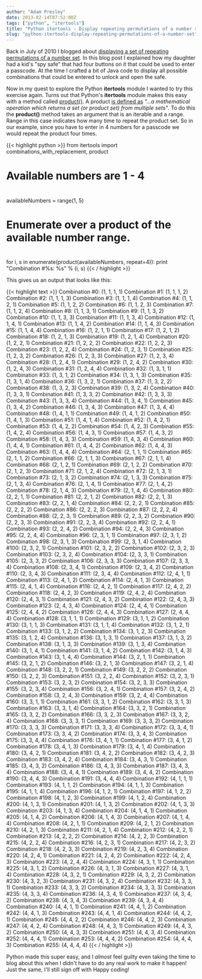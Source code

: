```yaml
---
author: "Adam Presley"
date: 2013-02-14T07:52:00Z
tags: ["python", "itertools"]
title: "Python itertools - Display repeating permutations of a number set"
slug: "python-itertools-display-repeating-permutations-of-a-number-set"
---
```


Back in July of 2010 I blogged about [displaying a set of repeating
permutations of a number set](#post/2010/07/display-repeating-permutations-of-a-number-set-in-java).
In this blog post I explained how my daughter had a kid's "spy safe" that
had four buttons on it that could be used to enter a passcode. At the time I
crafted a bit of Java code to display all possible combinations that could be
entered to unlock and open the safe.

<!-- excerpt -->

Now in my quest to explore the Python **itertools** module I wanted to
try this exercise again. Turns out that Python's **itertools** module
makes this easy with a method called [product()](http://docs.python.org/2/library/itertools.html#itertools.product). A product [is
defined as](http://en.wikipedia.org/wiki/Cartesian_product) *"...a mathematical operation which returns a set (or
product set) from multiple sets"*. To do this the **product()** method
takes an argument that is an iterable and a range. Range in this case
indicates how many time to repeat the product set. So in our example,
since you have to enter in 4 numbers for a passcode we would repeat the
product four times.

{{< highlight python >}}
from itertools import combinations_with_replacement, product

#
# Available numbers are 1 - 4
#
availableNumbers = range(1, 5)

#
# Enumerate over a product of the available number range.
#
for i, s in enumerate(product(availableNumbers, repeat=4)):
   print "Combination #%s: %s" % (i, s)
{{< / highlight >}}

This gives us an output that looks like this:

{{< highlight text >}}
Combination #0: (1, 1, 1, 1)
Combination #1: (1, 1, 1, 2)
Combination #2: (1, 1, 1, 3)
Combination #3: (1, 1, 1, 4)
Combination #4: (1, 1, 2, 1)
Combination #5: (1, 1, 2, 2)
Combination #6: (1, 1, 2, 3)
Combination #7: (1, 1, 2, 4)
Combination #8: (1, 1, 3, 1)
Combination #9: (1, 1, 3, 2)
Combination #10: (1, 1, 3, 3)
Combination #11: (1, 1, 3, 4)
Combination #12: (1, 1, 4, 1)
Combination #13: (1, 1, 4, 2)
Combination #14: (1, 1, 4, 3)
Combination #15: (1, 1, 4, 4)
Combination #16: (1, 2, 1, 1)
Combination #17: (1, 2, 1, 2)
Combination #18: (1, 2, 1, 3)
Combination #19: (1, 2, 1, 4)
Combination #20: (1, 2, 2, 1)
Combination #21: (1, 2, 2, 2)
Combination #22: (1, 2, 2, 3)
Combination #23: (1, 2, 2, 4)
Combination #24: (1, 2, 3, 1)
Combination #25: (1, 2, 3, 2)
Combination #26: (1, 2, 3, 3)
Combination #27: (1, 2, 3, 4)
Combination #28: (1, 2, 4, 1)
Combination #29: (1, 2, 4, 2)
Combination #30: (1, 2, 4, 3)
Combination #31: (1, 2, 4, 4)
Combination #32: (1, 3, 1, 1)
Combination #33: (1, 3, 1, 2)
Combination #34: (1, 3, 1, 3)
Combination #35: (1, 3, 1, 4)
Combination #36: (1, 3, 2, 1)
Combination #37: (1, 3, 2, 2)
Combination #38: (1, 3, 2, 3)
Combination #39: (1, 3, 2, 4)
Combination #40: (1, 3, 3, 1)
Combination #41: (1, 3, 3, 2)
Combination #42: (1, 3, 3, 3)
Combination #43: (1, 3, 3, 4)
Combination #44: (1, 3, 4, 1)
Combination #45: (1, 3, 4, 2)
Combination #46: (1, 3, 4, 3)
Combination #47: (1, 3, 4, 4)
Combination #48: (1, 4, 1, 1)
Combination #49: (1, 4, 1, 2)
Combination #50: (1, 4, 1, 3)
Combination #51: (1, 4, 1, 4)
Combination #52: (1, 4, 2, 1)
Combination #53: (1, 4, 2, 2)
Combination #54: (1, 4, 2, 3)
Combination #55: (1, 4, 2, 4)
Combination #56: (1, 4, 3, 1)
Combination #57: (1, 4, 3, 2)
Combination #58: (1, 4, 3, 3)
Combination #59: (1, 4, 3, 4)
Combination #60: (1, 4, 4, 1)
Combination #61: (1, 4, 4, 2)
Combination #62: (1, 4, 4, 3)
Combination #63: (1, 4, 4, 4)
Combination #64: (2, 1, 1, 1)
Combination #65: (2, 1, 1, 2)
Combination #66: (2, 1, 1, 3)
Combination #67: (2, 1, 1, 4)
Combination #68: (2, 1, 2, 1)
Combination #69: (2, 1, 2, 2)
Combination #70: (2, 1, 2, 3)
Combination #71: (2, 1, 2, 4)
Combination #72: (2, 1, 3, 1)
Combination #73: (2, 1, 3, 2)
Combination #74: (2, 1, 3, 3)
Combination #75: (2, 1, 3, 4)
Combination #76: (2, 1, 4, 1)
Combination #77: (2, 1, 4, 2)
Combination #78: (2, 1, 4, 3)
Combination #79: (2, 1, 4, 4)
Combination #80: (2, 2, 1, 1)
Combination #81: (2, 2, 1, 2)
Combination #82: (2, 2, 1, 3)
Combination #83: (2, 2, 1, 4)
Combination #84: (2, 2, 2, 1)
Combination #85: (2, 2, 2, 2)
Combination #86: (2, 2, 2, 3)
Combination #87: (2, 2, 2, 4)
Combination #88: (2, 2, 3, 1)
Combination #89: (2, 2, 3, 2)
Combination #90: (2, 2, 3, 3)
Combination #91: (2, 2, 3, 4)
Combination #92: (2, 2, 4, 1)
Combination #93: (2, 2, 4, 2)
Combination #94: (2, 2, 4, 3)
Combination #95: (2, 2, 4, 4)
Combination #96: (2, 3, 1, 1)
Combination #97: (2, 3, 1, 2)
Combination #98: (2, 3, 1, 3)
Combination #99: (2, 3, 1, 4)
Combination #100: (2, 3, 2, 1)
Combination #101: (2, 3, 2, 2)
Combination #102: (2, 3, 2, 3)
Combination #103: (2, 3, 2, 4)
Combination #104: (2, 3, 3, 1)
Combination #105: (2, 3, 3, 2)
Combination #106: (2, 3, 3, 3)
Combination #107: (2, 3, 3, 4)
Combination #108: (2, 3, 4, 1)
Combination #109: (2, 3, 4, 2)
Combination #110: (2, 3, 4, 3)
Combination #111: (2, 3, 4, 4)
Combination #112: (2, 4, 1, 1)
Combination #113: (2, 4, 1, 2)
Combination #114: (2, 4, 1, 3)
Combination #115: (2, 4, 1, 4)
Combination #116: (2, 4, 2, 1)
Combination #117: (2, 4, 2, 2)
Combination #118: (2, 4, 2, 3)
Combination #119: (2, 4, 2, 4)
Combination #120: (2, 4, 3, 1)
Combination #121: (2, 4, 3, 2)
Combination #122: (2, 4, 3, 3)
Combination #123: (2, 4, 3, 4)
Combination #124: (2, 4, 4, 1)
Combination #125: (2, 4, 4, 2)
Combination #126: (2, 4, 4, 3)
Combination #127: (2, 4, 4, 4)
Combination #128: (3, 1, 1, 1)
Combination #129: (3, 1, 1, 2)
Combination #130: (3, 1, 1, 3)
Combination #131: (3, 1, 1, 4)
Combination #132: (3, 1, 2, 1)
Combination #133: (3, 1, 2, 2)
Combination #134: (3, 1, 2, 3)
Combination #135: (3, 1, 2, 4)
Combination #136: (3, 1, 3, 1)
Combination #137: (3, 1, 3, 2)
Combination #138: (3, 1, 3, 3)
Combination #139: (3, 1, 3, 4)
Combination #140: (3, 1, 4, 1)
Combination #141: (3, 1, 4, 2)
Combination #142: (3, 1, 4, 3)
Combination #143: (3, 1, 4, 4)
Combination #144: (3, 2, 1, 1)
Combination #145: (3, 2, 1, 2)
Combination #146: (3, 2, 1, 3)
Combination #147: (3, 2, 1, 4)
Combination #148: (3, 2, 2, 1)
Combination #149: (3, 2, 2, 2)
Combination #150: (3, 2, 2, 3)
Combination #151: (3, 2, 2, 4)
Combination #152: (3, 2, 3, 1)
Combination #153: (3, 2, 3, 2)
Combination #154: (3, 2, 3, 3)
Combination #155: (3, 2, 3, 4)
Combination #156: (3, 2, 4, 1)
Combination #157: (3, 2, 4, 2)
Combination #158: (3, 2, 4, 3)
Combination #159: (3, 2, 4, 4)
Combination #160: (3, 3, 1, 1)
Combination #161: (3, 3, 1, 2)
Combination #162: (3, 3, 1, 3)
Combination #163: (3, 3, 1, 4)
Combination #164: (3, 3, 2, 1)
Combination #165: (3, 3, 2, 2)
Combination #166: (3, 3, 2, 3)
Combination #167: (3, 3, 2, 4)
Combination #168: (3, 3, 3, 1)
Combination #169: (3, 3, 3, 2)
Combination #170: (3, 3, 3, 3)
Combination #171: (3, 3, 3, 4)
Combination #172: (3, 3, 4, 1)
Combination #173: (3, 3, 4, 2)
Combination #174: (3, 3, 4, 3)
Combination #175: (3, 3, 4, 4)
Combination #176: (3, 4, 1, 1)
Combination #177: (3, 4, 1, 2)
Combination #178: (3, 4, 1, 3)
Combination #179: (3, 4, 1, 4)
Combination #180: (3, 4, 2, 1)
Combination #181: (3, 4, 2, 2)
Combination #182: (3, 4, 2, 3)
Combination #183: (3, 4, 2, 4)
Combination #184: (3, 4, 3, 1)
Combination #185: (3, 4, 3, 2)
Combination #186: (3, 4, 3, 3)
Combination #187: (3, 4, 3, 4)
Combination #188: (3, 4, 4, 1)
Combination #189: (3, 4, 4, 2)
Combination #190: (3, 4, 4, 3)
Combination #191: (3, 4, 4, 4)
Combination #192: (4, 1, 1, 1)
Combination #193: (4, 1, 1, 2)
Combination #194: (4, 1, 1, 3)
Combination #195: (4, 1, 1, 4)
Combination #196: (4, 1, 2, 1)
Combination #197: (4, 1, 2, 2)
Combination #198: (4, 1, 2, 3)
Combination #199: (4, 1, 2, 4)
Combination #200: (4, 1, 3, 1)
Combination #201: (4, 1, 3, 2)
Combination #202: (4, 1, 3, 3)
Combination #203: (4, 1, 3, 4)
Combination #204: (4, 1, 4, 1)
Combination #205: (4, 1, 4, 2)
Combination #206: (4, 1, 4, 3)
Combination #207: (4, 1, 4, 4)
Combination #208: (4, 2, 1, 1)
Combination #209: (4, 2, 1, 2)
Combination #210: (4, 2, 1, 3)
Combination #211: (4, 2, 1, 4)
Combination #212: (4, 2, 2, 1)
Combination #213: (4, 2, 2, 2)
Combination #214: (4, 2, 2, 3)
Combination #215: (4, 2, 2, 4)
Combination #216: (4, 2, 3, 1)
Combination #217: (4, 2, 3, 2)
Combination #218: (4, 2, 3, 3)
Combination #219: (4, 2, 3, 4)
Combination #220: (4, 2, 4, 1)
Combination #221: (4, 2, 4, 2)
Combination #222: (4, 2, 4, 3)
Combination #223: (4, 2, 4, 4)
Combination #224: (4, 3, 1, 1)
Combination #225: (4, 3, 1, 2)
Combination #226: (4, 3, 1, 3)
Combination #227: (4, 3, 1, 4)
Combination #228: (4, 3, 2, 1)
Combination #229: (4, 3, 2, 2)
Combination #230: (4, 3, 2, 3)
Combination #231: (4, 3, 2, 4)
Combination #232: (4, 3, 3, 1)
Combination #233: (4, 3, 3, 2)
Combination #234: (4, 3, 3, 3)
Combination #235: (4, 3, 3, 4)
Combination #236: (4, 3, 4, 1)
Combination #237: (4, 3, 4, 2)
Combination #238: (4, 3, 4, 3)
Combination #239: (4, 3, 4, 4)
Combination #240: (4, 4, 1, 1)
Combination #241: (4, 4, 1, 2)
Combination #242: (4, 4, 1, 3)
Combination #243: (4, 4, 1, 4)
Combination #244: (4, 4, 2, 1)
Combination #245: (4, 4, 2, 2)
Combination #246: (4, 4, 2, 3)
Combination #247: (4, 4, 2, 4)
Combination #248: (4, 4, 3, 1)
Combination #249: (4, 4, 3, 2)
Combination #250: (4, 4, 3, 3)
Combination #251: (4, 4, 3, 4)
Combination #252: (4, 4, 4, 1)
Combination #253: (4, 4, 4, 2)
Combination #254: (4, 4, 4, 3)
Combination #255: (4, 4, 4, 4)
{{< / highlight >}}

Python made this super easy, and I *almost* feel guilty even taking the
time to blog about this when I didn't have to do any real work to make
it happen! Just the same, I'll still sign off with Happy coding!
